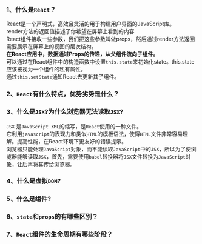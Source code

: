### 1、什么是`React`？  
React是一个声明式，高效且灵活的用于构建用户界面的JavaScript库。   
render方法的返回值描述了你希望在屏幕上看到的内容   
React组件接收一些参数，我们把这些参数叫做props，然后通过render方法返回需要展示在屏幕上的视图的层次结构。  
**在React应用中，数据通过Props的传递，从父组件流向子组件。**  
可以通过在React组件中的构造函数中设置`this.state`来初始化state。this.state应该被视为一个组件的私有属性。  
通过`this.setState`通知React去更新其子组件。   
### 2、`React`有什么特点，优势劣势是什么？  


### 3、什么是`JSX`?为什么浏览器无法读取`JSX`?  
`JSX` 是`JavaScript XML`的缩写，是`React`使用的一种文件。   
它利用`javascript`的表现力和类似`HTML`的模板语法，使得`HTML`文件非常容易理解。提高性能，在React环境下更友好的错误提示。  
浏览器只能处理`JavaScript`对象，而不能读取`JavaScript`中的`JSX`，所以为了使浏览器能够读取`JSX`，首先，需要使用`babel`转换器将`JSX`文件转换为`JavaScript`对象，让后再将其传给浏览器。  



### 4、什么是虚拟`DOM`?  
### 5、什么是组件?  
### 6、`state`和`props`的有哪些区别？  
### 7、`React`组件的生命周期有哪些阶段？  


